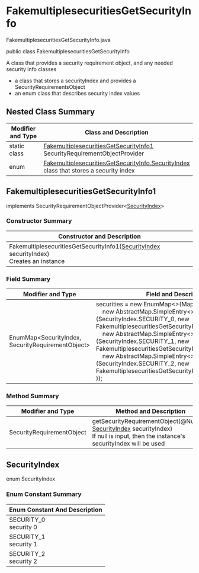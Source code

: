 # FakemultiplesecuritiesGetSecurityInfo
FakemultiplesecuritiesGetSecurityInfo.java

public class FakemultiplesecuritiesGetSecurityInfo

A class that provides a security requirement object, and any needed security info classes
- a class that stores a securityIndex and provides a SecurityRequirementsObject
- an enum class that describes security index values

## Nested Class Summary
| Modifier and Type | Class and Description |
| ----------------- | --------------------- |
| static class | [FakemultiplesecuritiesGetSecurityInfo1](#fakemultiplesecuritiesgetsecurityinfo1)<br>SecurityRequirementObjectProvider
| enum | [FakemultiplesecuritiesGetSecurityInfo.SecurityIndex](#securityindex)<br>class that stores a security index |

## FakemultiplesecuritiesGetSecurityInfo1
implements SecurityRequirementObjectProvider<[SecurityIndex](#securityindex)>

### Constructor Summary
| Constructor and Description |
| --------------------------- |
| FakemultiplesecuritiesGetSecurityInfo1([SecurityIndex](#securityindex) securityIndex)<br>Creates an instance |

### Field Summary
| Modifier and Type | Field and Description |
| ----------------- | --------------------- |
| EnumMap<SecurityIndex, SecurityRequirementObject> | securities = new EnumMap<>(Map.ofEntries(<br>&nbsp;&nbsp;&nbsp;&nbsp;new AbstractMap.SimpleEntry<>(SecurityIndex.SECURITY_0, new FakemultiplesecuritiesGetSecurityRequirementObject0()),<br>&nbsp;&nbsp;&nbsp;&nbsp;new AbstractMap.SimpleEntry<>(SecurityIndex.SECURITY_1, new FakemultiplesecuritiesGetSecurityRequirementObject1()),<br>&nbsp;&nbsp;&nbsp;&nbsp;new AbstractMap.SimpleEntry<>(SecurityIndex.SECURITY_2, new FakemultiplesecuritiesGetSecurityRequirementObject2())<br>)); |

### Method Summary
| Modifier and Type | Method and Description |
| ----------------- | ---------------------- |
| SecurityRequirementObject | getSecurityRequirementObject(@Nullable [SecurityIndex](#securityindex) securityIndex)<br>If null is input, then the instance's securityIndex will be used |

## SecurityIndex
enum SecurityIndex<br>

### Enum Constant Summary
| Enum Constant And Description |
| ----------------------------- |
| SECURITY_0<br>security 0 |
| SECURITY_1<br>security 1 |
| SECURITY_2<br>security 2 |

